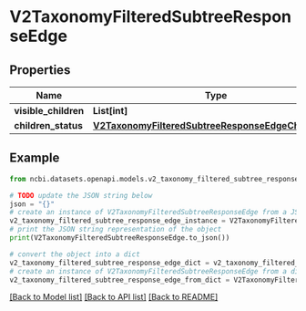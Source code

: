# V2TaxonomyFilteredSubtreeResponseEdge


## Properties

Name | Type | Description | Notes
------------ | ------------- | ------------- | -------------
**visible_children** | **List[int]** |  | [optional] 
**children_status** | [**V2TaxonomyFilteredSubtreeResponseEdgeChildStatus**](V2TaxonomyFilteredSubtreeResponseEdgeChildStatus.md) |  | [optional] 

## Example

```python
from ncbi.datasets.openapi.models.v2_taxonomy_filtered_subtree_response_edge import V2TaxonomyFilteredSubtreeResponseEdge

# TODO update the JSON string below
json = "{}"
# create an instance of V2TaxonomyFilteredSubtreeResponseEdge from a JSON string
v2_taxonomy_filtered_subtree_response_edge_instance = V2TaxonomyFilteredSubtreeResponseEdge.from_json(json)
# print the JSON string representation of the object
print(V2TaxonomyFilteredSubtreeResponseEdge.to_json())

# convert the object into a dict
v2_taxonomy_filtered_subtree_response_edge_dict = v2_taxonomy_filtered_subtree_response_edge_instance.to_dict()
# create an instance of V2TaxonomyFilteredSubtreeResponseEdge from a dict
v2_taxonomy_filtered_subtree_response_edge_from_dict = V2TaxonomyFilteredSubtreeResponseEdge.from_dict(v2_taxonomy_filtered_subtree_response_edge_dict)
```
[[Back to Model list]](../README.md#documentation-for-models) [[Back to API list]](../README.md#documentation-for-api-endpoints) [[Back to README]](../README.md)


